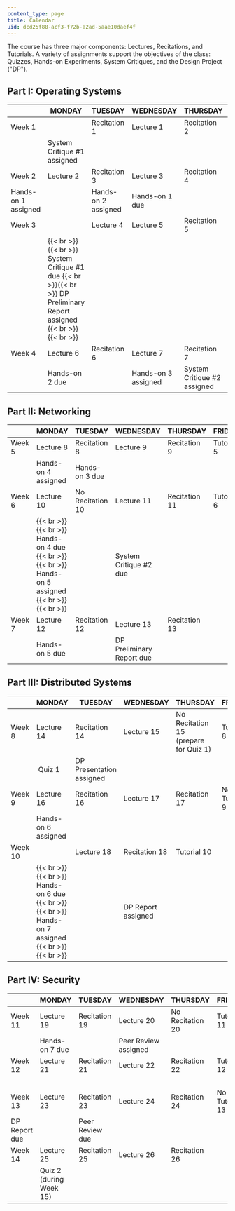 ```yaml
---
content_type: page
title: Calendar
uid: dcd25f88-acf3-f72b-a2ad-5aae10daef4f
---
```


The course has three major components: Lectures, Recitations, and Tutorials. A variety of assignments support the objectives of the class: Quizzes, Hands-on Experiments, System Critiques, and the Design Project ("DP").

Part I: Operating Systems
-------------------------

| &nbsp; | MONDAY | TUESDAY | WEDNESDAY | THURSDAY | FRIDAY |
| --- | --- | --- | --- | --- | --- |
| Week 1 | &nbsp; | Recitation 1 | Lecture 1 | Recitation 2 | Tutorial 1 |
| &nbsp; | System Critique #1 assigned |
| Week 2 | Lecture 2 | Recitation 3 | Lecture 3 | Recitation 4 | Tutorial 2 |
| Hands-on 1 assigned | &nbsp; | Hands-on 2 assigned   | Hands-on 1 due |
| Week 3 | &nbsp; | Lecture 4 | Lecture 5 | Recitation 5 | Tutorial 3 |
| &nbsp; |  {{< br >}}{{< br >}} System Critique #1 due {{< br >}}{{< br >}} DP Preliminary Report assigned {{< br >}}{{< br >}}  |
| Week 4 | Lecture 6 | Recitation 6 | Lecture 7 | Recitation 7 | Tutorial 4 |
| &nbsp; | Hands-on 2 due | &nbsp; | Hands-on 3 assigned | System Critique #2 assigned 

Part II: Networking
-------------------

| &nbsp; | MONDAY | TUESDAY | WEDNESDAY | THURSDAY | FRIDAY |
| --- | --- | --- | --- | --- | --- |
| Week 5 | Lecture 8 | Recitation 8 | Lecture 9 | Recitation 9 | Tutorial 5 |
| &nbsp; | Hands-on 4 assigned | Hands-on 3 due | &nbsp; |
| Week 6 | Lecture 10 | No Recitation 10 | Lecture 11 | Recitation 11 | Tutorial 6 |
| &nbsp; |  {{< br >}}{{< br >}} Hands-on 4 due {{< br >}}{{< br >}} Hands-on 5 assigned {{< br >}}{{< br >}}  | &nbsp; | System Critique #2 due |
| Week 7 | Lecture 12 | Recitation 12 | Lecture 13 | Recitation 13 | &nbsp; |
| &nbsp; | Hands-on 5 due | &nbsp; | DP Preliminary Report due 

Part III: Distributed Systems
-----------------------------

| &nbsp; | MONDAY | TUESDAY | WEDNESDAY | THURSDAY | FRIDAY |
| --- | --- | --- | --- | --- | --- |
| Week 8 | Lecture 14 | Recitation 14 | Lecture 15 | No Recitation 15 (prepare for Quiz 1) | Tutorial 8 |
| &nbsp; |  Quiz 1 | DP Presentation assigned |
| Week 9 | Lecture 16 | Recitation 16 | Lecture 17 | Recitation 17 | No Tutorial 9 |
| &nbsp; | Hands-on 6 assigned | &nbsp; |
| Week 10 | &nbsp; | Lecture 18 | Recitation 18 | Tutorial 10 |
| &nbsp; |  {{< br >}}{{< br >}} Hands-on 6 due {{< br >}}{{< br >}} Hands-on 7 assigned {{< br >}}{{< br >}}  | &nbsp; | DP Report assigned 

Part IV: Security
-----------------

| &nbsp; | MONDAY | TUESDAY | WEDNESDAY | THURSDAY | FRIDAY |
| --- | --- | --- | --- | --- | --- |
| Week 11 | Lecture 19 | Recitation 19 | Lecture 20 | No Recitation 20 | Tutorial 11 |
| &nbsp; | Hands-on 7 due | &nbsp; | Peer Review assigned |
| Week 12 | Lecture 21 | Recitation 21 | Lecture 22 | Recitation 22 | Tutorial 12 |
| &nbsp; |
| Week 13 | Lecture 23 | Recitation 23 | Lecture 24 | Recitation 24 | No Tutorial 13 |
| DP Report due | &nbsp; | Peer Review due |
| Week 14 | Lecture 25 | Recitation 25 | Lecture 26 | Recitation 26 | &nbsp; |
| &nbsp; | Quiz 2 (during Week 15)